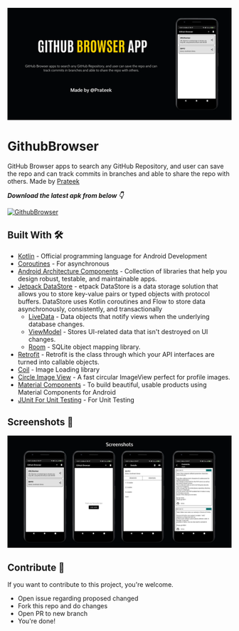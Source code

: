 
![alt-text](Screenshots/github_browser.png "Header Card")

# GithubBrowser
GitHub Browser apps to search any GitHub Repository, and user can save the repo and can track commits in branches and able to share the repo with others. Made by [Prateek](https://github.com/prateekcode/)


***Download the latest apk from below 👇***

[![GithubBrowser](https://img.shields.io/badge/GithubBrowser-App%20Download-brightgreen?style=for-the-badge&logo=android)](https://github.com/prateekcode/GithubBrowser/releases/download/1.0/app-release.apk)

## Built With 🛠
* [Kotlin](https://kotlinlang.org/) - Official programming language for Android Development
* [Coroutines](https://kotlinlang.org/docs/reference/coroutines-overview.html) - For asynchronous
* [Android Architecture Components](https://developer.android.com/topic/libraries/architecture) - Collection of libraries that help you design robust, testable, and maintainable apps.
* [Jetpack DataStore](https://developer.android.com/topic/libraries/architecture/datastore) - etpack DataStore is a data storage solution that allows you to store key-value pairs or typed objects with protocol buffers. DataStore uses Kotlin coroutines and Flow to store data asynchronously, consistently, and transactionally
  * [LiveData](https://developer.android.com/topic/libraries/architecture/livedata) - Data objects that notify views when the underlying database changes.
  * [ViewModel](https://developer.android.com/topic/libraries/architecture/viewmodel) - Stores UI-related data that isn't destroyed on UI changes.
  * [Room](https://developer.android.com/topic/libraries/architecture/room) - SQLite object mapping library.
* [Retrofit](https://square.github.io/retrofit/) - Retrofit is the class through which your API interfaces are turned into callable objects.
* [Coil](https://github.com/coil-kt/coil) - Image Loading library
* [Circle Image View](https://github.com/hdodenhof/CircleImageView) - A fast circular ImageView perfect for profile images.
* [Material Components](https://material.io/develop/android) - To build beautiful, usable products using Material Components for Android
* [JUnit For Unit Testing](https://junit.org/junit5/) - For Unit Testing

## Screenshots 📸
![alt-text](Screenshots/github_browser_ss.png "Screenshot")

## Contribute 🤝
If you want to contribute to this project, you're welcome.
  * Open issue regarding proposed changed
  * Fork this repo and do changes
  * Open PR to new branch
  * You're done!
